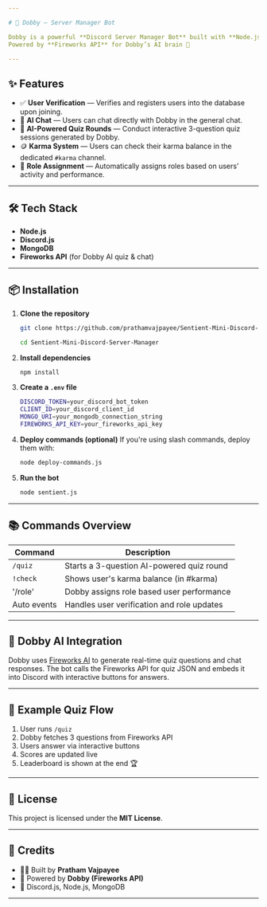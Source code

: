 ```yaml
---

# 🤖 Dobby — Server Manager Bot

Dobby is a powerful **Discord Server Manager Bot** built with **Node.js**, **MongoDB**, and **Discord.js**, designed to automate server management, enable interactive AI chats, and gamify community engagement through quizzes and karma rewards.
Powered by **Fireworks API** for Dobby’s AI brain 🧠

---
```


## ✨ Features

* ✅ **User Verification** — Verifies and registers users into the database upon joining.
* 💬 **AI Chat** — Users can chat directly with Dobby in the general chat.
* 🧠 **AI-Powered Quiz Rounds** — Conduct interactive 3-question quiz sessions generated by Dobby.
* 🪙 **Karma System** — Users can check their karma balance in the dedicated `#karma` channel.
* 🏅 **Role Assignment** — Automatically assigns roles based on users’ activity and performance.

---

## 🛠️ Tech Stack

* **Node.js**
* **Discord.js**
* **MongoDB**
* **Fireworks API** (for Dobby AI quiz & chat)

---

## 📦 Installation

1. **Clone the repository**

   ```bash
   git clone https://github.com/prathamvajpayee/Sentient-Mini-Discord-Server-Manager
   ```

   ```bash
   cd Sentient-Mini-Discord-Server-Manager
   ```

2. **Install dependencies**

   ```bash
   npm install
   ```

3. **Create a `.env` file**

   ```bash
   DISCORD_TOKEN=your_discord_bot_token
   CLIENT_ID=your_discord_client_id
   MONGO_URI=your_mongodb_connection_string
   FIREWORKS_API_KEY=your_fireworks_api_key
   ```

4. **Deploy commands (optional)**
   If you're using slash commands, deploy them with:
   
   ```bash
   node deploy-commands.js
   ```
   
6. **Run the bot**

   ```bash
   node sentient.js
   ```

---

## 📚 Commands Overview

| Command     | Description                                |
| ----------- | ------------------------------------------ |
| `/quiz`     | Starts a 3-question AI-powered quiz round  |
| `!check`    | Shows user's karma balance (in #karma)     |
| '/role'     | Dobby assigns role based user performance  | 
| Auto events | Handles user verification and role updates |

---

## 🧠 Dobby AI Integration

Dobby uses [Fireworks AI](https://fireworks.ai) to generate real-time quiz questions and chat responses.
The bot calls the Fireworks API for quiz JSON and embeds it into Discord with interactive buttons for answers.

---

## 🧪 Example Quiz Flow

1. User runs `/quiz`
2. Dobby fetches 3 questions from Fireworks API
3. Users answer via interactive buttons
4. Scores are updated live
5. Leaderboard is shown at the end 🏆

---


## 📄 License

This project is licensed under the **MIT License**.

---

## 🌟 Credits

* 👨‍💻 Built by **Pratham Vajpayee**
* 🧠 Powered by **Dobby (Fireworks API)**
* 💬 Discord.js, Node.js, MongoDB

---

